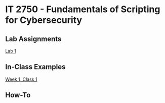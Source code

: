 # IT 2750 - Fundamentals of Scripting for Cybersecurity

## Lab Assignments
[Lab 1](Lab1.md)

## In-Class Examples
[Week 1, Class 1](Guides/InClass1.py)

## How-To
